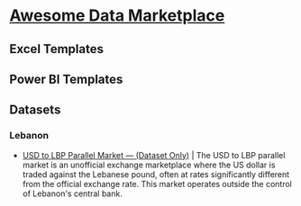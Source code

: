 # [Awesome Data Marketplace](https://letstalkdata.lemonsqueezy.com/)

## Excel Templates


## Power BI Templates


## Datasets
### Lebanon
* [USD to LBP Parallel Market — (Dataset Only)](https://letstalkdata.lemonsqueezy.com/checkout?cart=2953c202-4aed-4d6b-af75-8bbda0f056f6) | The USD to LBP parallel market is an unofficial exchange marketplace where the US dollar is traded against the Lebanese pound, often at rates significantly different from the official exchange rate. This market operates outside the control of Lebanon's central bank.

